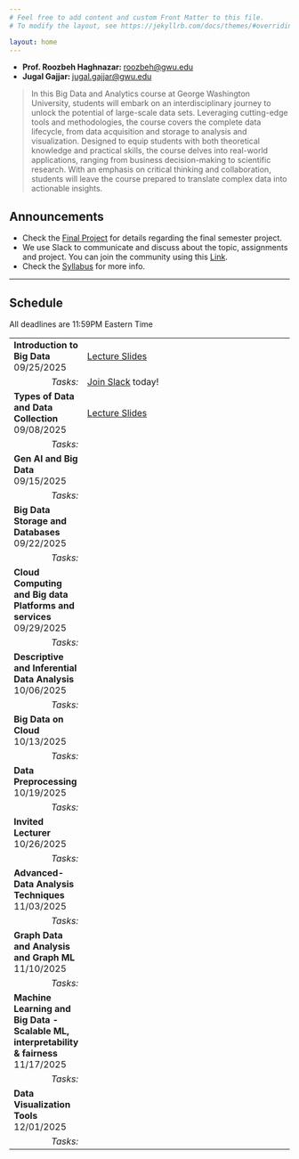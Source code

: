 ```yaml
---
# Feel free to add content and custom Front Matter to this file.
# To modify the layout, see https://jekyllrb.com/docs/themes/#overriding-theme-defaults

layout: home
---
```


<link rel="shortcut icon" type="image/x-icon" href="./favicon.ico">

<div class="wrapper" markdown="0"><div class="footer-col-wrapper">
<div class="footer-col two-col-2">
	<ul class="contact-list">
		<li><b>Prof. Roozbeh Haghnazar: </b><a href="mailto:roozbeh@gwu.edu">roozbeh@gwu.edu</a></li>
		<li><b>Jugal Gajjar: </b><a href="mailto:jugal.gajjar@gwu.edu">jugal.gajjar@gwu.edu</a></li>
	</ul>
	</div>
</div></div>

> In this Big Data and Analytics course at George Washington University, students will embark on an interdisciplinary journey to unlock the potential of large-scale data sets. Leveraging cutting-edge tools and methodologies, the course covers the complete data lifecycle, from data acquisition and storage to analysis and visualization. Designed to equip students with both theoretical knowledge and practical skills, the course delves into real-world applications, ranging from business decision-making to scientific research. With an emphasis on critical thinking and collaboration, students will leave the course prepared to translate complex data into actionable insights.

## Announcements ##
- Check the [Final Project](/fall2025/projects) for details regarding the final semester project.
- We use Slack to communicate and discuss about the topic, assignments and project. You can join the community using this [Link](https://join.slack.com/t/bigdatafall2025/shared_invite/zt-3czbn3r38-IKaSTG5Lh0MAVWbKEGim0w).
- Check the [Syllabus](/fall2025/syllabus) for more info.


<hr>

## Schedule  ##

All deadlines are 11:59PM Eastern Time

<div style="font-size:90%">

<table>
	<tr>
		<td>
			<b>Introduction to Big Data</b>
			<br>09/25/2025
		</td>
		<td>
			<a href="./slides/1-Introduction.pdf">Lecture Slides</a>
		</td>
	</tr>
	<tr>
		<td style="text-align:right">
			<i>Tasks:</i>
		</td>
		<td>
			<a href="https://join.slack.com/t/bigdatafall2025/shared_invite/zt-3czbn3r38-IKaSTG5Lh0MAVWbKEGim0w">Join Slack</a> today!
		</td>
	</tr>
	<tr>
		<td>
			<b>Types of Data and Data Collection</b>
			<br>09/08/2025
		</td>
		<td>
			<a href="./slides/2-Types of Data and Data Collection.pdf">Lecture Slides</a>
		</td>
	</tr>
	<tr>
		<td style="text-align:right">
			<i>Tasks:</i>
		</td> 
		<td>
		</td>
	</tr>
	<tr>
		<td>
			<b>Gen AI and Big Data</b>
			<br>09/15/2025
		</td>
		<td>
		</td>
	</tr>
	<tr>
		<td style="text-align:right">
			<i>Tasks:</i>
		</td> 
		<td>
		</td>
	</tr>
	<tr>
		<td>
			<b>Big Data Storage and Databases</b>
			<br>09/22/2025
		</td>
		<td>
		</td>
	</tr>
	<tr>
		<td style="text-align:right">
			<i>Tasks:</i>
		</td> 
		<td>
		</td>
	</tr>
	<tr>
		<td>
			<b>Cloud Computing and Big data Platforms and services</b>
			<br>09/29/2025
		</td>
		<td>
		</td>
	</tr>
	<tr>
		<td style="text-align:right">
			<i>Tasks:</i>
		</td> 	
	</tr>
	<tr>
		<td>
			<b>Descriptive and Inferential Data Analysis</b>
			<br>10/06/2025
		</td>
		<td>
		</td>
	</tr>
	<tr>
		<td style="text-align:right">
			<i>Tasks:</i>
		</td> 
		<td>
		</td>
	</tr>
	<tr>
		<td style="width:20%">
			<b>Big Data on Cloud</b>
			<br>10/13/2025
		</td>
		<td>
		</td>
	</tr>
	<tr>
		<td style="text-align:right">
			<i>Tasks:</i>
		</td>
		<td>
		</td>
	</tr>
	<tr>
		<td>
			<b>Data Preprocessing</b>
			<br>10/19/2025
		</td>
		<td>
		</td>
	</tr>
	<tr>
		<td style="text-align:right">
			<i>Tasks:</i>
		</td>
		<td>
		</td>
	</tr>
	<tr>
		<td>
			<b>Invited Lecturer</b>
			<br>10/26/2025
		</td>
		<td>
		</td>
	</tr>
	<tr>
		<td style="text-align:right">
			<i>Tasks:</i>
		</td>
		<td>
		</td>
	</tr>
	<tr>
		<td>
			<b>Advanced-Data Analysis Techniques</b>
			<br>11/03/2025
		</td>
		<td>
		</td>
	</tr>
	<tr>
		<td style="text-align:right">
			<i>Tasks:</i>
		</td>
		<td>
		</td>
	</tr>
	<tr>
		<td>
			<b>Graph Data and Analysis and Graph ML</b>
			<br>11/10/2025
		</td>
		<td>
		</td>
	</tr>
	<tr>
		<td style="text-align:right">
			<i>Tasks:</i>
		</td>
		<td>
		</td>
	</tr>
	<tr>
		<td>
			<b>Machine Learning and Big Data - Scalable ML, interpretability & fairness</b>
			<br>11/17/2025
		</td>
		<td>
		</td>
	</tr>
	<tr>
		<td style="text-align:right">
            <i>Tasks:</i>
        </td>
        <td>
        </td>
	</tr>
	<tr>
		<td>
			<b>Data Visualization Tools</b>
			<br>12/01/2025
		</td>
		<td>
		</td>
	</tr>
	<tr>
		<td style="text-align:right">
			<i>Tasks:</i>
		</td>
		<td>
		</td>
	</tr>
</table>

</div>